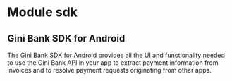 # Module sdk

## Gini Bank SDK for Android

The Gini Bank SDK for Android provides all the UI and functionality needed to use the Gini Bank API in your app to
extract payment information from invoices and to resolve payment requests originating from other apps.